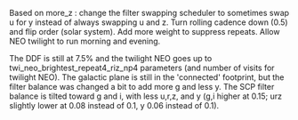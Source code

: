 Based on more_z : change the filter swapping scheduler to sometimes swap u for y instead of always swapping u and z.
Turn rolling cadence down (0.5) and flip order (solar system). 
Add more weight to suppress repeats. 
Allow NEO twilight to run morning and evening. 

The DDF is still at 7.5% and the twilight NEO goes up to twi_neo_brightest_repeat4_riz_np4 parameters (and number of visits for twilight NEO). 
The galactic plane is still in the 'connected' footprint, but the filter balance was changed a bit to add more g and less y.
The SCP filter balance is tilted toward g and i, with less u,r,z, and y (g,i higher at 0.15; urz slightly lower at 0.08 instead of 0.1, y 0.06 instead of 0.1). 
